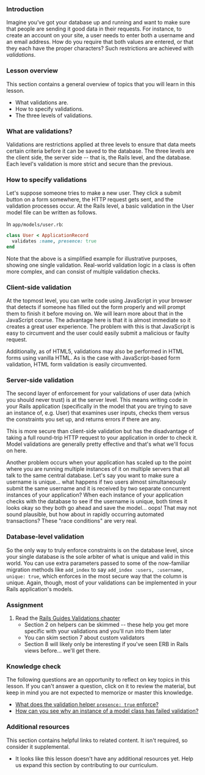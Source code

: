 ### Introduction

Imagine you’ve got your database up and running and want to make sure that people are sending it good data in their requests. For instance, to create an account on your site, a user needs to enter both a username and an email address. How do you require that both values are entered, or that they each have the proper characters? Such restrictions are achieved with *validations*.

### Lesson overview

This section contains a general overview of topics that you will learn in this lesson.

- What validations are.
- How to specify validations.
- The three levels of validations.

### What are validations?

Validations are restrictions applied at three levels to ensure that data meets certain criteria before it can be saved to the database. The three levels are the client side, the server side -- that is, the Rails level, and the database. Each level's validation is more strict and secure than the previous.

### How to specify validations

Let's suppose someone tries to make a new user. They click a submit button on a form somewhere, the HTTP request gets sent, and the validation processes occur. At the Rails level, a basic validation in the User model file can be written as follows.

In `app/models/user.rb`:

```ruby
class User < ApplicationRecord
  validates :name, presence: true
end
```

Note that the above is a simplified example for illustrative purposes, showing one single validation. Real-world validation logic in a class is often more complex, and can consist of multiple validation checks.

### Client-side validation

At the topmost level, you can write code using JavaScript in your browser that detects if someone has filled out the form properly and will prompt them to finish it before moving on. We will learn more about that in the JavaScript course. The advantage here is that it is almost immediate so it creates a great user experience. The problem with this is that JavaScript is easy to circumvent and the user could easily submit a malicious or faulty request.

Additionally, as of HTML5, validations may also be performed in HTML forms using vanilla HTML. As is the case with JavaScript-based form validation, HTML form validation is easily circumvented.

### Server-side validation

The second layer of enforcement for your validations of user data (which you should never trust) is at the server level. This means writing code in your Rails application (specifically in the model that you are trying to save an instance of, e.g. User) that examines user inputs, checks them versus the constraints you set up, and returns errors if there are any.

This is more secure than client-side validation but has the disadvantage of taking a full round-trip HTTP request to your application in order to check it. Model validations are generally pretty effective and that's what we'll focus on here.

Another problem occurs when your application has scaled up to the point where you are running multiple instances of it on multiple servers that all talk to the same central database. Let's say you want to make sure a username is unique... what happens if two users almost simultaneously submit the same username and it is received by two separate concurrent instances of your application? When each instance of your application checks with the database to see if the username is unique, both times it looks okay so they both go ahead and save the model... oops! That may not sound plausible, but how about in rapidly occurring automated transactions? These "race conditions" are very real.

### Database-level validation

So the only way to truly enforce constraints is on the database level, since your single database is the sole arbiter of what is unique and valid in this world. You can use extra parameters passed to some of the now-familiar migration methods like `add_index` to say `add_index :users, :username, unique: true`, which enforces in the most secure way that the column is unique. Again, though, most of your validations can be implemented in your Rails application's models.

### Assignment

<div class="lesson-content__panel" markdown="1">

1. Read the [Rails Guides Validations chapter](http://guides.rubyonrails.org/active_record_validations.html)
   - Section 2 on helpers can be skimmed -- these help you get more specific with your validations and you'll run into them later
   - You can skim section 7 about custom validators
   - Section 8 will likely only be interesting if you've seen ERB in Rails views before... we'll get there.

</div>

### Knowledge check

The following questions are an opportunity to reflect on key topics in this lesson. If you can't answer a question, click on it to review the material, but keep in mind you are not expected to memorize or master this knowledge.

- [What does the validation helper `presence: true` enforce?](https://guides.rubyonrails.org/active_record_validations.html#presence)
- [How can you see why an instance of a model class has failed validation?](https://guides.rubyonrails.org/active_record_validations.html#validations-overview-errors)

### Additional resources

This section contains helpful links to related content. It isn't required, so consider it supplemental.

- It looks like this lesson doesn't have any additional resources yet. Help us expand this section by contributing to our curriculum.
